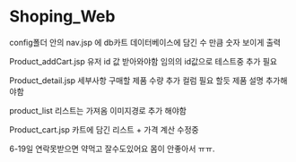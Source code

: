 # Shoping_Web



config폴더 안의 nav.jsp 에 db카트 데이터베이스에 담긴 수 만큼 숫자 보이게 출력

Product_addCart.jsp 유저 id 값 받아와야함 임의의 id값으로 테스트중 추가 필요

Product_detail.jsp 세부사항 구매할 제품 수량 추가 컬럼 필요 할듯 제품 설명 추가해야함

product_list 리스트는 가져옴 이미지경로 추가 해야함

Product_cart.jsp 카트에 담긴 리스트 + 가격 계산 수정중 

6-19일
연락못받으면 약먹고 잘수도있어요 몸이 안좋아서 ㅠㅠ.
